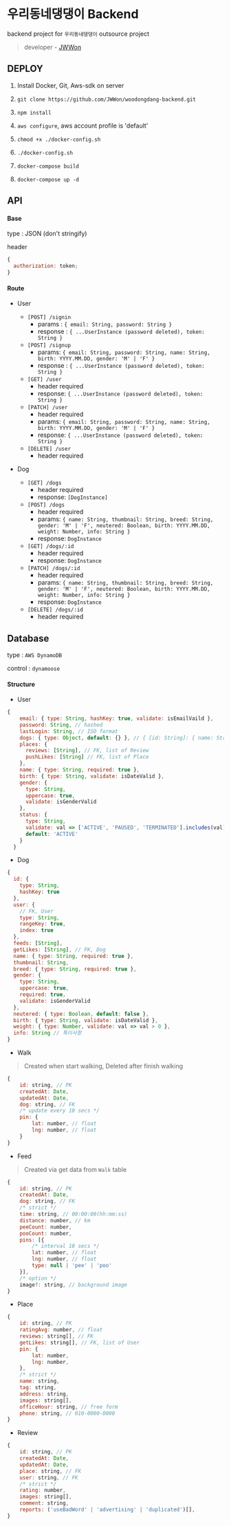 # 우리동네댕댕이 Backend

backend project for `우리동네댕댕이` outsource project

> developer - [JWWon](https://github.com/JWWon)

## DEPLOY

1. Install Docker, Git, Aws-sdk on server

2. `git clone https://github.com/JWWon/woodongdang-backend.git`

3. `npm install`

4. `aws configure`, aws account profile is 'default'

5. `chmod +x ./docker-config.sh`

6. `./docker-config.sh`

7. `docker-compose build`

8. `docker-compose up -d`

## API

#### Base

type : JSON (don't stringify)

header

```javascript
{
  authorization: token;
}
```

#### Route

- User

  - `[POST] /signin`
    - params : `{ email: String, password: String }`
    - response : `{ ...UserInstance (password deleted), token: String }`
  - `[POST] /signup`
    - params: `{ email: String, password: String, name: String, birth: YYYY.MM.DD, gender: 'M' | 'F' }`
    - response : `{ ...UserInstance (password deleted), token: String }`
  - `[GET] /user`
    - header required
    - response: `{ ...UserInstance (password deleted), token: String }`
  - `[PATCH] /user`
    - header required
    - params: `{ email: String, password: String, name: String, birth: YYYY.MM.DD, gender: 'M' | 'F' }`
    - response: `{ ...UserInstance (password deleted), token: String }`
  - `[DELETE] /user`
    - header required

- Dog
  - `[GET] /dogs`
    - header required
    - response: `[DogInstance]`
  - `[POST] /dogs`
    - header required
    - params: `{ name: String, thumbnail: String, breed: String, gender: 'M' | 'F', neutered: Boolean, birth: YYYY.MM.DD, weight: Number, info: String }`
    - response: `DogInstance`
  - `[GET] /dogs/:id`
    - header required
    - response: `DogInstance`
  - `[PATCH] /dogs/:id`
    - header required
    - params: `{ name: String, thumbnail: String, breed: String, gender: 'M' | 'F', neutered: Boolean, birth: YYYY.MM.DD, weight: Number, info: String }`
    - response: `DogInstance`
  - `[DELETE] /dogs/:id`
    - header required

## Database

type : `AWS DynamoDB`

control : `dynamoose`

#### Structure

- User

```javascript
{
    email: { type: String, hashKey: true, validate: isEmailVaild },
    password: String, // hashed
    lastLogin: String, // ISO format
    dogs: { type: Object, default: {} }, // { [id: String]: { name: String, thumbnail: String } }
    places: {
      reviews: [String], // FK, list of Review
      pushLikes: [String] // FK, list of Place
    },
    name: { type: String, required: true },
    birth: { type: String, validate: isDateValid },
    gender: {
      type: String,
      uppercase: true,
      validate: isGenderValid
    },
    status: {
      type: String,
      validate: val => ['ACTIVE', 'PAUSED', 'TERMINATED'].includes(val),
      default: 'ACTIVE'
    }
  }
```

- Dog

```javascript
{
  id: {
    type: String,
    hashKey: true
  },
  user: {
    // FK, User
    type: String,
    rangeKey: true,
    index: true
  },
  feeds: [String],
  getLikes: [String], // FK, Dog
  name: { type: String, required: true },
  thumbnail: String,
  breed: { type: String, required: true },
  gender: {
    type: String,
    uppercase: true,
    required: true,
    validate: isGenderValid
  },
  neutered: { type: Boolean, default: false },
  birth: { type: String, validate: isDateValid },
  weight: { type: Number, validate: val => val > 0 },
  info: String // 특이사항
}
```

- Walk

> Created when start walking, Deleted after finish walking

```javascript
{
	id: string, // PK
	createdAt: Date,
	updatedAt: Date,
	dog: string, // FK
	/* update every 10 secs */
	pin: {
        lat: number, // float
        lng: number, // float
	}
}
```

- Feed

> Created via get data from `Walk` table

```javascript
{
	id: string, // PK
	createdAt: Date,
	dog: string, // FK
	/* strict */
	time: string, // 00:00:00(hh:mm:ss)
	distance: number, // km
	peeCount: number,
	pooCount: number,
	pins: [{
		/* interval 10 secs */
		lat: number, // float
		lng: number, // float
		type: null | 'pee' | 'poo'
	}],
	/* option */
	image?: string, // background image
}
```

- Place

```javascript
{
	id: string, // PK
	ratingAvg: number, // float
	reviews: string[], // FK
	getLikes: string[], // FK, list of User
	pin: {
		lat: number,
		lng: number,
	},
	/* strict */
	name: string,
	tag: string,
	address: string,
	images: string[],
	officeHour: string, // free form
	phone: string, // 010-0000-0000
}
```

- Review

```javascript
{
    id: string, // PK
	createdAt: Date,
	updatedAt: Date,
	place: string, // FK
	user: string, // FK
	/* strict */
	rating: number,
	images: string[],
	comment: string,
	reports: ('useBadWord' | 'advertising' | 'duplicated')[],
}
```
